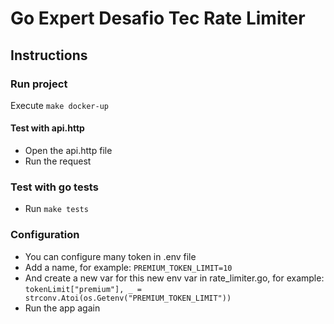 # Go Expert Desafio Tec Rate Limiter 

## Instructions

### Run project

Execute `make docker-up`

#### Test with api.http

* Open the api.http file
* Run the request

### Test with go tests

* Run `make tests` 

### Configuration

* You can configure many token in .env file
* Add a name, for example: `PREMIUM_TOKEN_LIMIT=10`
* And create a new var for this new env var in rate_limiter.go, for example: 
`tokenLimit["premium"], _ = strconv.Atoi(os.Getenv("PREMIUM_TOKEN_LIMIT"))`
* Run the app again



